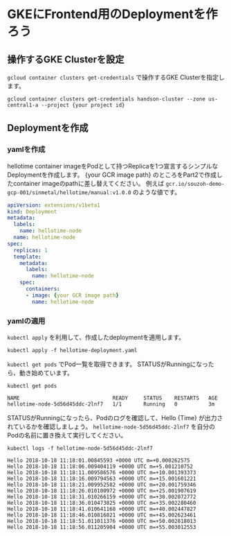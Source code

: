 # GKEにFrontend用のDeploymentを作ろう

## 操作するGKE Clusterを設定

`gcloud container clusters get-credentials` で操作するGKE Clusterを指定します。

```
gcloud container clusters get-credentials handson-cluster --zone us-central1-a --project {your project id}
```

## Deploymentを作成

### yamlを作成

hellotime container imageをPodとして持つReplicaを1つ宣言するシンプルなDeploymentを作成します。
{your GCR image path} のところをPart2で作成したcontainer imageのpathに差し替えてください。
例えば `gcr.io/souzoh-demo-gcp-001/sinmetal/hellotime/manual:v1.0.0` のような値です。

``` hellotime-deployment.yaml
apiVersion: extensions/v1beta1
kind: Deployment
metadata:
  labels:
    name: hellotime-node
  name: hellotime-node
spec:
  replicas: 1
  template:
    metadata:
      labels:
        name: hellotime-node
    spec:
      containers:
      - image: {your GCR image path}
        name: hellotime-node
```

### yamlの適用

`kubectl apply` を利用して、作成したdeploymentを適用します。

```
kubectl apply -f hellotime-deployment.yaml
```

`kubectl get pods` でPod一覧を取得できます。
STATUSがRunningになったら、動き始めています。

```
kubectl get pods

NAME                              READY     STATUS    RESTARTS   AGE
hellotime-node-5d56d45ddc-2lnf7   1/1       Running   0          3m
```

STATUSがRunningになったら、Podのログを確認して、Hello {Time} が出力されているかを確認しましょう。
`hellotime-node-5d56d45ddc-2lnf7` を自分のPodの名前に置き換えて実行してください。

```
kubectl logs -f hellotime-node-5d56d45ddc-2lnf7

Hello 2018-10-18 11:18:01.00845593 +0000 UTC m=+0.000262575
Hello 2018-10-18 11:18:06.009404119 +0000 UTC m=+5.001210752
Hello 2018-10-18 11:18:11.009586576 +0000 UTC m=+10.001393373
Hello 2018-10-18 11:18:16.009794563 +0000 UTC m=+15.001601221
Hello 2018-10-18 11:18:21.009952582 +0000 UTC m=+20.001759346
Hello 2018-10-18 11:18:26.010100972 +0000 UTC m=+25.001907619
Hello 2018-10-18 11:18:31.010266159 +0000 UTC m=+30.002072772
Hello 2018-10-18 11:18:36.010473825 +0000 UTC m=+35.002280460
Hello 2018-10-18 11:18:41.010641168 +0000 UTC m=+40.002447827
Hello 2018-10-18 11:18:46.010816821 +0000 UTC m=+45.002623461
Hello 2018-10-18 11:18:51.011011376 +0000 UTC m=+50.002818013
Hello 2018-10-18 11:18:56.011205904 +0000 UTC m=+55.003012553
```